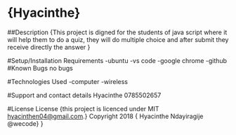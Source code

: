 # {Hyacinthe}

##Description
{This project is digned for the students of java script where it will help them to do a quiz, they will do multiple choice and after submit they receive directly the answer }

#Setup/Installation Requirements
-ubuntu
-vs code
-google chrome
-github
#Known Bugs
no bugs

#Technologies Used
-computer
-wireless

#Support and contact details
Hyacinthe 0785502657

#License
License {this project is licenced under MIT hyacinthen04@gmail.com.} Copyright 2018 { Hyacinthe Ndayiragije @wecode} }
